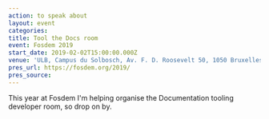 ```yaml
---
action: to speak about
layout: event
categories:
title: Tool the Docs room
event: Fosdem 2019
start_date: 2019-02-02T15:00:00.000Z
venue: 'ULB, Campus du Solbosch, Av. F. D. Roosevelt 50, 1050 Bruxelles'
pres_url: https://fosdem.org/2019/
pres_source:
---
```


This year at Fosdem I'm helping organise the Documentation tooling developer room, so drop on by.
